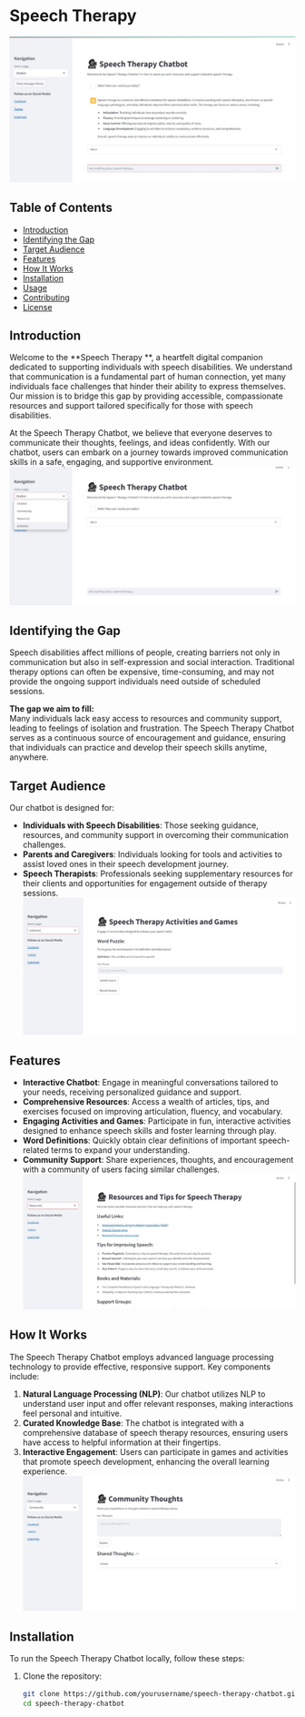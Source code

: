 # Speech Therapy

![Speech Therapy Chatbot](https://github.com/ElizabethWaithera/speech_therapy/blob/main/img%205.jpg)




## Table of Contents
- [Introduction](#introduction)
- [Identifying the Gap](#identifying-the-gap)
- [Target Audience](#target-audience)
- [Features](#features)
- [How It Works](#how-it-works)
- [Installation](#installation)
- [Usage](#usage)
- [Contributing](#contributing)
- [License](#license)

## Introduction

Welcome to the **Speech Therapy **, a heartfelt digital companion dedicated to supporting individuals with speech disabilities. We understand that communication is a fundamental part of human connection, yet many individuals face challenges that hinder their ability to express themselves. Our mission is to bridge this gap by providing accessible, compassionate resources and support tailored specifically for those with speech disabilities.

At the Speech Therapy Chatbot, we believe that everyone deserves to communicate their thoughts, feelings, and ideas confidently. With our chatbot, users can embark on a journey towards improved communication skills in a safe, engaging, and supportive environment.
![Speech Therapy Chatbot](https://github.com/ElizabethWaithera/speech_therapy/blob/main/img2.jpg)
## Identifying the Gap

Speech disabilities affect millions of people, creating barriers not only in communication but also in self-expression and social interaction. Traditional therapy options can often be expensive, time-consuming, and may not provide the ongoing support individuals need outside of scheduled sessions. 

**The gap we aim to fill:**  
Many individuals lack easy access to resources and community support, leading to feelings of isolation and frustration. The Speech Therapy Chatbot serves as a continuous source of encouragement and guidance, ensuring that individuals can practice and develop their speech skills anytime, anywhere.

## Target Audience

Our chatbot is designed for:
- **Individuals with Speech Disabilities**: Those seeking guidance, resources, and community support in overcoming their communication challenges.
- **Parents and Caregivers**: Individuals looking for tools and activities to assist loved ones in their speech development journey.
- **Speech Therapists**: Professionals seeking supplementary resources for their clients and opportunities for engagement outside of therapy sessions.
![Speech Therapy Chatbot](https://github.com/ElizabethWaithera/speech_therapy/blob/main/img4.jpg)
## Features

- **Interactive Chatbot**: Engage in meaningful conversations tailored to your needs, receiving personalized guidance and support.
- **Comprehensive Resources**: Access a wealth of articles, tips, and exercises focused on improving articulation, fluency, and vocabulary.
- **Engaging Activities and Games**: Participate in fun, interactive activities designed to enhance speech skills and foster learning through play.
- **Word Definitions**: Quickly obtain clear definitions of important speech-related terms to expand your understanding.
- **Community Support**: Share experiences, thoughts, and encouragement with a community of users facing similar challenges.
![Speech Therapy Chatbot](https://github.com/ElizabethWaithera/speech_therapy/blob/main/img%203.jpg)
## How It Works

The Speech Therapy Chatbot employs advanced language processing technology to provide effective, responsive support. Key components include:

1. **Natural Language Processing (NLP)**: Our chatbot utilizes NLP to understand user input and offer relevant responses, making interactions feel personal and intuitive.
2. **Curated Knowledge Base**: The chatbot is integrated with a comprehensive database of speech therapy resources, ensuring users have access to helpful information at their fingertips.
3. **Interactive Engagement**: Users can participate in games and activities that promote speech development, enhancing the overall learning experience.
![Speech Therapy Chatbot](https://github.com/ElizabethWaithera/speech_therapy/blob/main/img%201.jpg)
## Installation

To run the Speech Therapy Chatbot locally, follow these steps:

1. Clone the repository:
   ```bash
   git clone https://github.com/yourusername/speech-therapy-chatbot.git
   cd speech-therapy-chatbot

